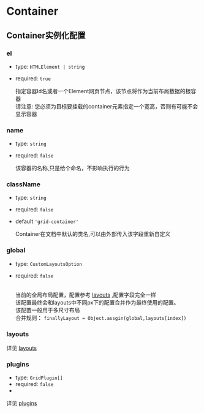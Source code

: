 # Container

## Container实例化配置

### el

- type: `HTMLElement | string`
- required: `true`

  指定容器Id名或者一个Element网页节点，该节点将作为当前布局数据的根容器
  <br/>请注意: 您必须为目标要挂载的container元素指定一个宽高，否则有可能不会显示容器

### name

- type: `string`
- required: `false`

  该容器的名称,只是给个命名，不影响执行的行为

### className

- type: `string`
- required: `false`
- default `'grid-container'`

  Container在文档中默认的类名,可以由外部传入该字段重新自定义

### global

- type: `CustomLayoutsOption`
- required: `false`

  <br/>当前的全局布局配置，配置参考 [layouts](layouts.md) ,配置字段完全一样
  <br/>该配置最终会和layouts中不同px下的配置合并作为最终使用的配置。
  <br/>该配置一般用于多尺寸布局
  <br/>合并规则： `finallyLayout = Object.assgin(global,layouts[index])`

### layouts

详见 [layouts](layouts.md)

### plugins

- type: `GridPlugin[]`
- required: `false`
-

详见 [plugins](plugins.md)
